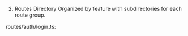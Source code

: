 2. Routes Directory
   Organized by feature with subdirectories for each route group.

routes/auth/login.ts:
